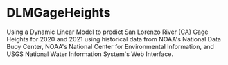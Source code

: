 # DLMGageHeights
Using a Dynamic Linear Model to predict San Lorenzo River (CA) Gage Heights for 2020 and 2021 using historical data from NOAA's National Data Buoy Center, 
NOAA's National Center for Environmental Information, and USGS National Water Information System's Web Interface. 
